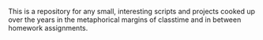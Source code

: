 This is a repository for any small, interesting scripts and projects cooked up over the years in the metaphorical margins of classtime and in between homework assignments.
